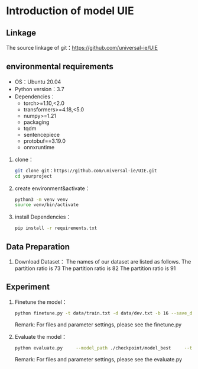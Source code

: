 # Introduction of model UIE

## Linkage
The source linkage of git：https://github.com/universal-ie/UIE

## environmental requirements
- OS：Ubuntu 20.04
- Python version：3.7
- Dependencies：
  - torch>=1.10,<2.0
  - transformers>=4.18,<5.0
  - numpy>=1.21
  - packaging
  - tqdm
  - sentencepiece
  - protobuf==3.19.0
  - onnxruntime  

1. clone：
    ```bash
    git clone git：https://github.com/universal-ie/UIE.git
    cd yourproject
    ```

2. create environment&activate：

    ```bash
    python3 -m venv venv
    source venv/bin/activate
    ```

3. install Dependencies：

    ```bash
    pip install -r requirements.txt
    ```

## Data Preparation
1. Download Dataset：
   The names of our dataset are listed as follows.
    The partition ratio is 73
    The partition ratio is 82
    The partition ratio is 91
    
## Experiment
1. Finetune the model：
    ```bash
    python finetune.py -t data/train.txt -d data/dev.txt -b 16 --save_dir ./checkpoint/model
    ```
    Remark:  For files and parameter settings, please see the finetune.py

2. Evaluate the model：
    ```bash
    python evaluate.py     --model_path ./checkpoint/model_best     --test_path ./data/dev.txt
    ```
    Remark:  For files and parameter settings, please see the evaluate.py
